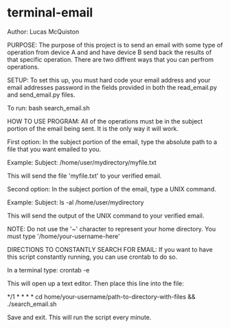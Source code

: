 # terminal-email

Author: Lucas McQuiston

PURPOSE:
The purpose of this project is to send an email with some type of operation from
device A and and have device B send back the results of that specific operation.
There are two diffrent ways that you can perfrom operations.


SETUP:
To set this up, you must hard code your email address and your email addresses
password in the fields provided in both the read_email.py and send_email.py
files.

To run:
bash search_email.sh


HOW TO USE PROGRAM: 
All of the operations must be in the subject portion of the email being sent. It
is the only way it will work.

First option:
In the subject portion of the email, type the absolute path to a file that you
want emailed to you.

Example:
Subject: /home/user/mydirectory/myfile.txt

This will send the file 'myfile.txt' to your verified email.


Second option:
In the subject portion of the email, type a UNIX command.

Example:
Subject: ls -al /home/user/mydirectory

This will send the output of the UNIX command to your verified email.


NOTE: Do not use the '~' character to represent your home directory. You must
type '/home/your-username-here'


DIRECTIONS TO CONSTANTLY SEARCH FOR EMAIL:
If you want to have this script constantly running, you can use crontab to do so.

In a terminal type:
crontab -e

This will open up a text editor. Then place this line into the file:

*/1 * * * *  cd home/your-username/path-to-directory-with-files && ./search_email.sh

Save and exit.
This will run the script every minute.
